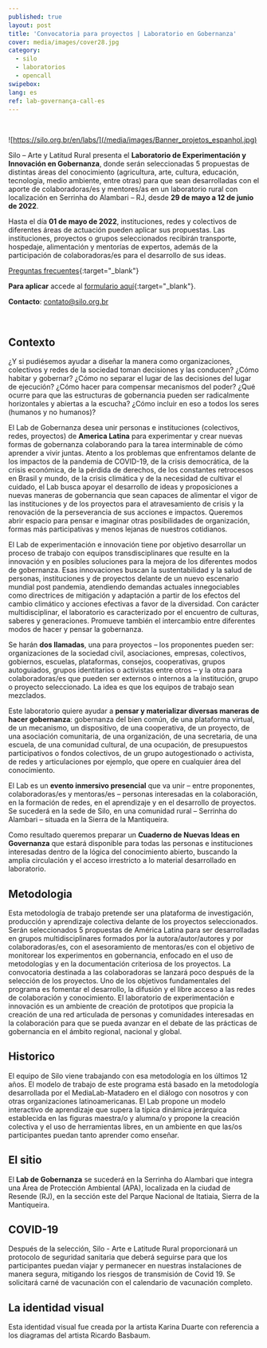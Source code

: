 ```yaml
---
published: true
layout: post
title: 'Convocatoria para proyectos | Laboratorio en Gobernanza'
cover: media/images/cover28.jpg
category:
  - silo
  - laboratorios
  - opencall
swipebox:
lang: es
ref: lab-governança-call-es
---
```


<br>

![https://silo.org.br/en/labs/](/media/images/Banner_projetos_espanhol.jpg)

Silo – Arte y Latitud Rural presenta el **Laboratorio de Experimentación y Innovación en Gobernanza**, donde serán seleccionadas 5 propuestas de distintas áreas del conocimiento (agricultura, arte, cultura, educación, tecnología, medio ambiente, entre otras) para que sean desarrolladas con el aporte de colaboradoras/es y mentores/as en un laboratorio rural con localización en Serrinha do Alambari – RJ, desde **29 de mayo a 12 de junio de 2022**.

Hasta el día **01 de mayo de 2022**, instituciones, redes y colectivos de diferentes áreas de actuación pueden aplicar sus propuestas. Las instituciones, proyectos o grupos seleccionados recibirán transporte, hospedaje, alimentación y mentorías de expertos, además de la participación de colaboradoras/es para el desarrollo de sus ideas.

[Preguntas frecuentes](https://silo.org.br/preguntas-frecuentes-lab-en-gobernancia-22-es/){:target="_blank"}

**Para aplicar** accede al [formulario aquí](https://docs.google.com/forms/d/e/1FAIpQLSek8yyqfEI3HOkudqMOa12vyadddq8F0tInVki2yQ8uVmsBkw/viewform?pli=1){:target="_blank"}.

**Contacto**: contato@silo.org.br
 
 <br> 
 
## Contexto
 
¿Y si pudiésemos ayudar a diseñar la manera como organizaciones, colectivos y redes de la sociedad toman decisiones y las conducen? ¿Cómo habitar y gobernar? ¿Cómo no separar el lugar de las decisiones del lugar de ejecución? ¿Cómo hacer para compensar mecanismos del poder? ¿Qué ocurre para que las estructuras de gobernancia pueden ser radicalmente horizontales y abiertas a la escucha? ¿Cómo incluir en eso a todos los seres (humanos y no humanos)?

El Lab de Gobernanza desea unir personas e instituciones (colectivos, redes, proyectos) de **America Latina** para experimentar y crear nuevas formas de gobernanza colaborando para la tarea interminable de cómo aprender a vivir juntas. Atento a los problemas que enfrentamos delante de los impactos de la pandemia de COVID-19, de la crisis democrática, de la crisis económica, de la pérdida de derechos, de los constantes retrocesos en Brasil y mundo, de la crisis climática y de la necesidad de cultivar el cuidado, el Lab busca apoyar el desarrollo de ideas y proposiciones a nuevas maneras de gobernancia que sean capaces de alimentar el vigor de las instituciones y de los proyectos para el atravesamiento de crisis y la renovación de la perseverancia de sus acciones e impactos. Queremos abrir espacio para pensar e imaginar otras posibilidades de organización, formas más participativas y menos lejanas de nuestros cotidianos.

El Lab de experimentación e innovación tiene por objetivo desarrollar un proceso de trabajo con equipos transdisciplinares que resulte en la innovación y en posibles soluciones para la mejora de los diferentes modos de gobernanza. Esas innovaciones buscan la sustentabilidad y la salud de personas, instituciones y de proyectos delante de un nuevo escenario mundial post pandemia, atendiendo demandas actuales innegociables como directrices de mitigación y adaptación a partir de los efectos del cambio climático y acciones efectivas a favor de la diversidad. Con carácter multidisciplinar, el laboratorio es caracterizado por el encuentro de culturas, saberes y generaciones. Promueve también el intercambio entre diferentes modos de hacer y pensar la gobernanza.

Se harán **dos llamadas**, una para proyectos – los proponentes pueden ser: organizaciones de la sociedad civil, asociaciones, empresas, colectivos, gobiernos, escuelas, plataformas, consejos, cooperativas, grupos autoguiados, grupos identitarios o activistas entre otros – y la otra para colaboradoras/es que pueden ser externos o internos a la institución, grupo o proyecto seleccionado. La idea es que los equipos de trabajo sean mezclados.

Este laboratorio quiere ayudar a **pensar y materializar diversas maneras de hacer gobernanza**: gobernanza del bien común, de una plataforma virtual, de un mecanismo, un dispositivo, de una cooperativa, de un proyecto, de una asociación comunitaria, de una organización, de una secretaria, de una escuela, de una comunidad cultural, de una ocupación, de presupuestos participativos o fondos colectivos, de un grupo autogestionado o activista, de redes y articulaciones por ejemplo, que opere en cualquier área del conocimiento.

El Lab es un **evento inmersivo presencial** que va unir – entre proponentes, colaboradoras/es y mentoras/es – personas interesadas en la colaboración, en la formación de redes, en el aprendizaje y en el desarrollo de proyectos. Se sucederá en la sede de Silo, en una comunidad rural – Serrinha do Alambari – situada en la Sierra de la Mantiqueira.

Como resultado queremos preparar un **Cuaderno de Nuevas Ideas en Governanza** que estará disponible para todas las personas e instituciones interesadas dentro de la lógica del conocimiento abierto, buscando la amplia circulación y el acceso irrestricto a lo material desarrollado en laboratorio.

## Metodologia 

Esta metodología de trabajo pretende ser una plataforma de investigación, producción y aprendizaje colectiva delante de los proyectos seleccionados. Serán seleccionados 5 propuestas de América Latina para ser desarrolladas en grupos multidisciplinares formados por la autora/autor/autores y por colaboradoras/es, con el asesoramiento de mentoras/es con el objetivo de monitorear los experimentos en gobernancia, enfocado en el uso de metodologías y en la documentación criteriosa de los proyectos. La convocatoria destinada a las colaboradoras se lanzará poco después de la selección de los proyectos.
Uno de los objetivos fundamentales del programa es fomentar el desarrollo, la difusión y el libre acceso a las redes de colaboración y conocimiento. El laboratorio de experimentación e innovación es un ambiente de creación de prototipos que propicia la creación de una red articulada de personas y comunidades interesadas en la colaboración para que se pueda avanzar en el debate de las prácticas de gobernancia en el ámbito regional, nacional y global.

## Historico
El equipo de Silo viene trabajando con esa metodología en los últimos 12 años. El modelo de trabajo de este programa está basado en la metodología desarrollada por el MediaLab-Matadero en el diálogo con nosotros y con otras organizaciones latinoamericanas. El Lab propone un modelo interactivo de aprendizaje que supera la típica dinámica jerárquica establecida en las figuras maestra/o y alumna/o y propone la creación colectiva y el uso de herramientas libres, en un ambiente en que las/os participantes puedan tanto aprender como enseñar.

## El sitio
El **Lab de Gobernanza** se sucederá en la Serrinha do Alambari que integra una Área de Protección Ambiental (APA), localizada en la ciudad de Resende (RJ), en la sección este del Parque Nacional de Itatiaia, Sierra de la Mantiqueira.

## COVID-19
Después de la selección, Silo - Arte e Latitude Rural proporcionará un protocolo de seguridad sanitaria que deberá seguirse para que los participantes puedan viajar y permanecer en nuestras instalaciones de manera segura, mitigando los riesgos de transmisión de Covid 19. Se solicitará carné de vacunación con el calendario de vacunación completo.


## La identidad visual
Esta identidad visual fue creada por la artista Karina Duarte con referencia a los diagramas del artista Ricardo Basbaum.


<br>
